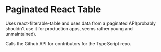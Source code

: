 # Paginated React Table
Uses react-filterable-table and uses data from a paginated API(probably shouldn't use it for production apps, seems rather young and unmaintained).

Calls the Github API for contributors for the TypeScript repo.
